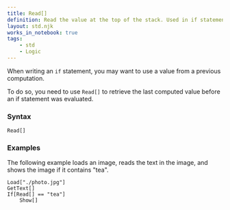 ```yaml
---
title: Read[]
definition: Read the value at the top of the stack. Used in if statement conditionals.
layout: std.njk
works_in_notebook: true
tags:
    - std
    - Logic
---
```


When writing an `if` statement, you may want to use a value from a previous computation.

To do so, you need to use `Read[]` to retrieve the last computed value before an if statement was evaluated.

### Syntax

```
Read[]
```

### Examples

The following example loads an image, reads the text in the image, and shows the image if it contains "tea".

```
Load["./photo.jpg"]
GetText[]
If[Read[] == "tea"]
    Show[]
```
